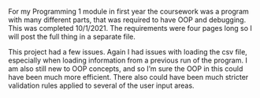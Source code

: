 For my Programming 1 module in first year the coursework was a program with many different parts, that was required to have OOP and debugging. This was completed 10/1/2021. The requirements were four pages long so I will post the full thing in a separate file.

This project had a few issues. Again I had issues with loading the csv file, especially when loading information from a previous run of the program. I am also still new to OOP concepts, and so I’m sure the OOP in this could have been much more efficient. There also could have been much stricter validation rules applied to several of the user input areas.
